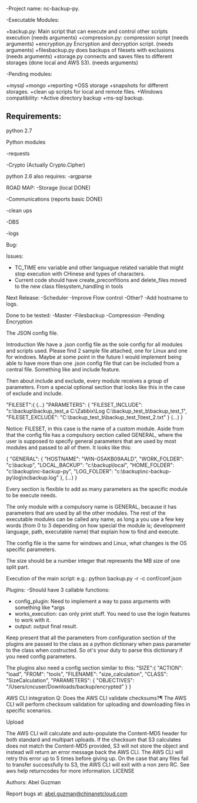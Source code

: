 -Project name: nc-backup-py.

-Executable Modules:

+backup.py: Main script that can execute and control other scripts execution (needs arguments)
+compression.py: compression script (needs arguments)
+encryption.py Encryption and decryption script. (needs arguments)
+filesbackup.py does backups of filesets with exclusions (needs arguments)
+storage.py connects and saves files to different storages (done local and AWS S3). (needs arguments)

-Pending modules:

+mysql
+mongo
+reporting
+OSS storage
+snapshots for different storages.
+clean up scripts for local and remote files.
+Windows compatibility:
+Active directory backup
+ms-sql backup.

Requirements:
-
python 2.7

Python modules

-requests

-Crypto (Actually Crypto.Cipher)

python 2.6 also requires:
-argparse

ROAD MAP:
-Storage (local DONE)

-Communications (reports basic DONE)

-clean ups

-DBS

-logs

Bug:

Issues:
- TC_TIME env variable and other languague related variable that might stop execution with CHinese and types of characters.
- Current code should have create_preconfitions and delete_files moved to the new class filesystem_handling in tools

Next Release:
-Scheduler
-Improve Flow control
-Other?
-Add hostname to logs.


Done to be tested:
-Master
-Filesbackup
-Compression
-Pending Encryption

The JSON config file.

Introduction
We have a .json config file as the sole config for all modules and scripts used. Please find 2 sample file attached, one for Linux and one for windows.
Maybe at some point in the future I would implement being able to have more than one .json config file that can be included from a central file. Something like and include feature.

Then about include and exclude, every module receives a group of parameters. From a special optional section that looks like this in the case of exclude and include.

"FILESET":{
(...)
"PARAMETERS": {
  "FILESET_INCLUDE": "c:\\backup\\backup_test_a C:\\Zabbix\\Log C:\\backup_test_b\\backup_test_1",
  "FILESET_EXCLUDE": "C:\\backup_test_b\\backup_test_1\\test_2.txt"
}
(...)
}

Notice: FILESET, in this case is the name of a custom module.
Aside from that the config file has a compulsory section called GENERAL, where the user is supposed to specify general parameters that are used by most modules and passed to all of them. It looks like this:


{
  "GENERAL": {
    "HOSTNAME": "WIN-G5AKB09AALD",
    "WORK_FOLDER": "c:\\backup",
    "LOCAL_BACKUP": "c:\\backup\\local",
    "HOME_FOLDER": "c:\\backup\\nc-backup-py",
    "LOG_FOLDER": "c:\\backup\\nc-backup-py\\log\\ncbackup.log"
    },
(...)
}

Every section is flexible to add as many parameters as the specific module to be execute needs.

The only module with a compulsory name is GENERAL, because it has parameters that are used by all the other modules. The rest of the executable modules can be called any name, as long a you use a few key words (from 0 to 3 depending on how special the module is; development language, path, executable name) that explain how to find and execute.

The config file is the same for windows and Linux, what changes is the OS specific parameters.

The size should be a number integer that represents the MB size of one split part.

Execution of the main script:
e.g.:
python backup.py -r -c conf/conf.json


Plugins:
-Should have 3 callable functions:
+ config_plugin: Need to implement a way to pass arguments with something like *args
+ works_execution: can only print stuff.
You need to use the login features to work with it.
+ output: output final result.

Keep present that all the parameters from configuration section of the
plugins are passed to the class as a python dictionary when  pass parameter to
the class when costructed. So ot's your duty to parse this dictionary if you
need config parameters.

The plugins also need a config section similar to this:
  "SIZE":{
    "ACTION": "load",
    "FROM": "tools",
    "FILENAME": "size_calculation",
    "CLASS": "SizeCalculation",
    "PARAMETERS": {
      "OBJECTIVES": "/Users/cncuser/Downloads/backup/encrypted"
    }
  }


AWS CLI integration
Q: Does the AWS CLI validate checksums?¶
The AWS CLI will perform checksum validation for uploading and downloading files in specific scenarios.

Upload

The AWS CLI will calculate and auto-populate the Content-MD5 header for both standard and multipart uploads. If the checksum that S3 calculates does not match the Content-MD5 provided, S3 will not store the object and instead will return an error message back the AWS CLI. The AWS CLI will retry this error up to 5 times before giving up. On the case that any files fail to transfer successfully to S3, the AWS CLI will exit with a non zero RC. See aws help returncodes for more information.
LICENSE

Authors:
Abel Guzman

Report bugs at:
abel.guzman@chinanetcloud.com